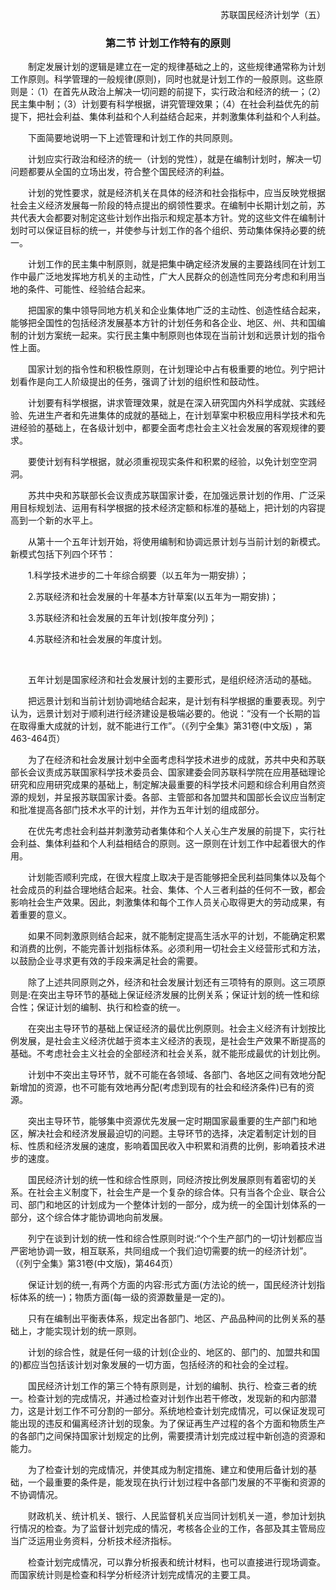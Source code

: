 <p align="right">苏联国民经济计划学（五）
    
### <p align="center">第二节 计划工作特有的原则
    
&emsp;&emsp;制定发展计划的逻辑是建立在一定的规律基础之上的，这些规律通常称为计划工作原则。科学管理的一般规律(原则)，同时也就是计划工作的一般原则。这些原则是：（1）在首先从政治上解决一切问题的前提下，实行政治和经济的统一；（2）民主集中制；（3）计划要有科学根据，讲究管理效果；（4）在社会利益优先的前提下，把社会利益、集体利益和个人利益结合起来，并刺激集体利益和个人利益。
    
&emsp;&emsp;下面简要地说明一下上述管理和计划工作的共同原则。
    
&emsp;&emsp;计划应实行政治和经济的统一（计划的党性），就是在编制计划时，解决一切问题都要从全国的立场出发，符合整个国民经济的利益。
    
&emsp;&emsp;计划的党性要求，就是经济机关在具体的经济和社会指标中，应当反映党根据社会主义经济发展每一阶段的特点提出的纲领性要求。在编制中长期计划之前，苏共代表大会都要对制定这些计划作出指示和规定基本方针。党的这些文件在编制计划时可以保证目标的统一，并使参与计划工作的各个组织、劳动集体保持必要的统一。
    
&emsp;&emsp;计划工作的民主集中制原则，就是把集中确定经济发展的主要路线同在计划工作中最广泛地发挥地方机关的主动性，广大人民群众的创造性同充分考虑和利用当地的条件、可能性、经验结合起来。
    
&emsp;&emsp;把国家的集中领导同地方机关和企业集体地广泛的主动性、创造性结合起来，能够把全国性的包括经济发展基本方针的计划任务和各企业、地区、州、共和国编制的计划方案统一起来。实行民主集中制原则也体现在当前计划和远景计划的指令性上面。
    
&emsp;&emsp;国家计划的指令性和积极性原则，在计划理论中占有极重要的地位。列宁把计划看作是向工人阶级提出的任务，强调了计划的组织性和鼓动性。
    
&emsp;&emsp;计划要有科学根据，讲求管理效果，就是在深入研究国内外科学成就、实践经验、先进生产者和先进集体的成就的基础上，在计划草案中积极应用科学技术和先进经验的基础上，在各级计划中，都要全面考虑社会主义社会发展的客观规律的要求。
    
&emsp;&emsp;要使计划有科学根据，就必须重视现实条件和积累的经验，以免计划空空洞洞。
    
&emsp;&emsp;苏共中央和苏联部长会议责成苏联国家计委，在加强远景计划的作用、广泛采用目标规划法、运用有科学根据的技术经济定额和标准的基础上，把计划的内容提高到一个新的水平上。
    
&emsp;&emsp;从第十一个五年计划开始，将使用编制和协调远景计划与当前计划的新模式。新模式包括下列四个环节：
    
&emsp;&emsp;1.科学技术进步的二十年综合纲要（以五年为一期安排）；
    
&emsp;&emsp;2.苏联经济和社会发展的十年基本方针草案(以五年为一期安排)；
    
&emsp;&emsp;3.苏联经济和社会发展的五年计划(按年度分列)；
    
&emsp;&emsp;4.苏联经济和社会发展的年度计划。
    
&emsp;&emsp; 
    
&emsp;&emsp;五年计划是国家经济和社会发展计划的主要形式，是组织经济活动的基础。
    
&emsp;&emsp;把远景计划和当前计划协调地结合起来，是计划有科学根据的重要表现。列宁认为，远景计划对于顺利进行经济建设是极端必要的。他说：“没有一个长期的旨在取得重大成就的计划，就不能进行工作”。（《列宁全集》第31卷(中文版) ，第463-464页）
    
&emsp;&emsp;为了在经济和社会发展计划中全面考虑科学技术进步的成就，苏共中央和苏联部长会议责成苏联国家科学技术委员会、国家建委会同苏联科学院在应用基础理论研究和应用研究成果的基础上，制定解决最重要的科学技术问题和综合利用自然资源的规划，并呈报苏联国家计委。各部、主管部和各加盟共和国部长会议应当制定和批准提高各部门技术水平的计划，并作为五年计划的组成部分。
    
&emsp;&emsp;在优先考虑社会利益并刺激劳动者集体和个人关心生产发展的前提下，实行社会利益、集体利益和个人利益相结合的原则。这一原则在计划工作中起着很大的作用。
    
&emsp;&emsp;计划能否顺利完成，在很大程度上取决于是否能够把全民利益同集体以及每个社会成员的利益合理地结合起来。社会、集体、个人三者利益的任何不一致，都会影响社会生产效果。因此，刺激集体和每个工作人员关心取得更大的劳动成果，有着重要的意义。
    
&emsp;&emsp;如果不同刺激原则结合起来，就不能制定提高生活水平的计划，不能确定积累和消费的比例，不能完善计划指标体系。必须利用一切社会主义经营形式和方法，以鼓励企业寻求更有效的手段来满足社会的需要。
    
&emsp;&emsp;除了上述共同原则之外，经济和社会发展计划还有三项特有的原则。这三项原则是:在突出主导环节的基础上保证经济发展的比例关系；保证计划的统一性和综合性；保证计划的编制、执行和检查的统一。
    
&emsp;&emsp;在突出主导环节的基础上保证经济的最优比例原则。社会主义经济有计划按比例发展，是社会主义经济优越于资本主义经济的表现，是社会生产效果不断提高的基础。不考虑社会主义社会的全部经济和社会关系，就不能形成最优的计划比例。
    
&emsp;&emsp;计划中不突出主导环节，就不可能在各领域、各部门、各地区之间有效地分配新增加的资源，也不可能有效地再分配(考虑到现有的社会和经济条件)已有的资源。
    
&emsp;&emsp;突出主导环节，能够集中资源优先发展一定时期国家最重要的生产部门和地区，解决社会和经济发展最迫切的问题。主导环节的选择，决定着制定计划的目标、性质和经济发展的速度，影响着国民收入中积累和消费的比例，影响着技术进步的速度。
    
&emsp;&emsp;国民经济计划的统一性和综合性原则，同经济按比例发展原则有着密切的关系。在社会主义制度下，社会生产是一个复杂的综合体。只有当各个企业、联合公司、部门和地区的计划成为一个整体计划的一部分，成为统一的全国计划体系的一部分，这个综合体才能协调地向前发展。
    
&emsp;&emsp;列宁在谈到计划的统一性和综合性原则时说:“个个生产部门的一切计划都应当严密地协调一致，相互联系，共同组成一个我们迫切需要的统一的经济计划”。（《列宁全集》第31卷(中文版)，第464页）
    
&emsp;&emsp;保证计划的统一,有两个方面的内容:形式方面(方法论的统一，国民经济计划指标体系的统一)；物质方面(每一级的资源数量是一定的)。
    
&emsp;&emsp;只有在编制出平衡表体系，规定出各部门、地区、产品品种间的比例关系的基础上，才能实现计划的统一原则。
    
&emsp;&emsp;计划的综合性，就是任何一级的计划(企业的、地区的、部门的、加盟共和国的)都应当包括该计划对象发展的一切方面，包括经济的和社会的全过程。
    
&emsp;&emsp;国民经济计划工作的第三个特有原则是，计划的编制、执行、检查三者的统一。检查计划的完成情况，并通过检查对计划作出若干修改，发现新的和内部潜力，这是计划工作不可分割的一部分。系统地检查计划完成情况，可以保证发现可能出现的违反和偏离经济计划的现象。为了保证再生产过程的各个方面和物质生产的各部门之间保持国家计划规定的比例，需要摸清计划完成过程中新创造的资源和能力。
    
&emsp;&emsp;为了检查计划的完成情况，并使其成为制定措施、建立和使用后备计划的基础，一个最重要的条件是，能发现在执行计划过程中各部门发展的不平衡和资源的不协调情况。
    
&emsp;&emsp;财政机关、统计机关、银行、人民监督机关应当同计划机关一道，参加计划执行情况的检查。为了监督计划完成的情况，考核各企业的工作，各部及其主管局应当广泛运用业务资料，分析技术经济指标。
    
&emsp;&emsp;检查计划完成情况，可以靠分析报表和统计材料，也可以直接进行现场调查。而国家统计则是检查和科学分析经济计划完成情况的主要工具。